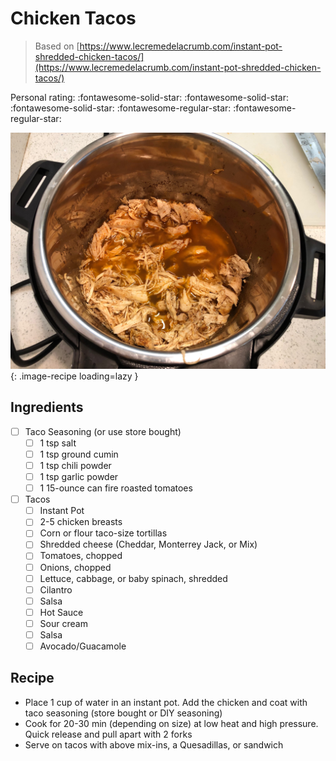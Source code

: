 <!-- Do not modify sections with "AUTO-*". They are updated by make.py -->

# Chicken Tacos

> Based on [https://www.lecremedelacrumb.com/instant-pot-shredded-chicken-tacos/](https://www.lecremedelacrumb.com/instant-pot-shredded-chicken-tacos/)

<!-- rating=3; (User can specify rating on scale of 1-5) -->
<!-- AUTO-UserRating -->
Personal rating: :fontawesome-solid-star: :fontawesome-solid-star: :fontawesome-solid-star: :fontawesome-regular-star: :fontawesome-regular-star:
<!-- /AUTO-UserRating -->

<!-- name_image=chicken_tacos.jpeg; (User can specify image name if multiple exist) -->
<!-- AUTO-Image -->
![chicken_tacos.jpeg](./chicken_tacos.jpeg){: .image-recipe loading=lazy }
<!-- /AUTO-Image -->

## Ingredients

* [ ] Taco Seasoning (or use store bought)
    * [ ] 1 tsp salt
    * [ ] 1 tsp ground cumin
    * [ ] 1 tsp chili powder
    * [ ] 1 tsp garlic powder
    * [ ] 1 15-ounce can fire roasted tomatoes
* [ ] Tacos
    * [ ] Instant Pot
    * [ ] 2-5 chicken breasts
    * [ ] Corn or flour taco-size tortillas
    * [ ] Shredded cheese (Cheddar, Monterrey Jack, or Mix)
    * [ ] Tomatoes, chopped
    * [ ] Onions, chopped
    * [ ] Lettuce, cabbage, or baby spinach, shredded
    * [ ] Cilantro
    * [ ] Salsa
    * [ ] Hot Sauce
    * [ ] Sour cream
    * [ ] Salsa
    * [ ] Avocado/Guacamole

## Recipe

* Place 1 cup of water in an instant pot. Add the chicken and coat with taco seasoning (store bought or DIY seasoning)
* Cook for 20-30 min (depending on size) at low heat and high pressure. Quick release and pull apart with 2 forks
* Serve on tacos with above mix-ins, a Quesadillas, or sandwich
